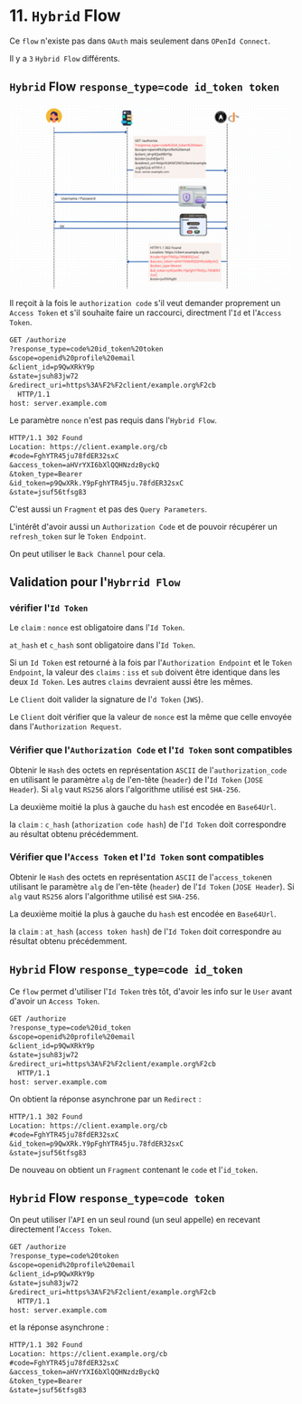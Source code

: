 # 11. `Hybrid` Flow

Ce `flow` n'existe pas dans `OAuth` mais seulement dans `OPenId Connect`.

Il y a `3` `Hybrid Flow` différents.



## `Hybrid` Flow                                    `response_type=code id_token token`

<img src="assets/hybrid-flow-first-one-of%20three.png" alt="hybrid-flow-first-one-of three" />

Il reçoit à la fois le `authorization code` s'il veut demander proprement un `Access Token` et s'il souhaite faire un raccourci, directment l'`Id` et l'`Access` `Token`.

```http
GET /authorize
?response_type=code%20id_token%20token
&scope=openid%20profile%20email
&client_id=p9QwXRkY9p
&state=jsuh83jw72
&redirect_uri=https%3A%F2%F2client/example.org%F2cb 
  HTTP/1.1
host: server.example.com
```

Le paramètre `nonce` n'est pas requis dans l'`Hybrid Flow`.

```http
HTTP/1.1 302 Found
Location: https://client.example.org/cb
#code=FghYTR45ju78fdER32sxC
&access_token=aHVrYXI6bXlQQHNzdzByckQ
&token_type=Bearer
&id_token=p9QwXRk.Y9pFghYTR45ju.78fdER32sxC
&state=jsuf56tfsg83
```

C'est aussi un `Fragment` et pas des `Query Parameters`.

L'intérêt d'avoir aussi un `Authorization Code` et de pouvoir récupérer un `refresh_token` sur le `Token Endpoint`.

On peut utiliser le `Back Channel` pour cela.



## Validation pour l'`Hybrrid Flow`

### vérifier l'`Id Token`

Le `claim` : `nonce` est obligatoire dans l'`Id Token`.

`at_hash` et `c_hash` sont obligatoire dans l'`Id Token`.

Si un `Id Token` est retourné à la fois par l'`Authorization Endpoint` et le `Token Endpoint`, la valeur des `claims` : `iss` et `sub` doivent être identique dans les deux `Id Token`. Les autres `claims` devraient aussi être les mêmes.

Le `Client` doit valider la signature de l'`d Token` (`JWS`).

Le `Client` doit vérifier que la valeur de `nonce` est la même que celle envoyée dans l'`Authorization Request`.



### Vérifier que l'`Authorization Code` et l'`Id Token` sont compatibles

Obtenir le `Hash` des octets en représentation `ASCII` de l'`authorization_code` en utilisant le paramètre `alg` de l'en-tête (`header`) de l'`Id Token` (`JOSE Header`). Si `alg` vaut `RS256` alors l'algorithme utilisé est `SHA-256`.

La deuxième moitié la plus à gauche du `hash` est encodée en `Base64Url`.

la `claim` :  `c_hash` (`athorization code hash`) de l'`Id Token` doit correspondre au résultat obtenu précédemment.



### Vérifier que l'`Access Token`  et l'`Id Token` sont compatibles

Obtenir le `Hash` des octets en représentation `ASCII` de l'`access_token`en utilisant le paramètre `alg` de l'en-tête (`header`) de l'`Id Token` (`JOSE Header`). Si `alg` vaut `RS256` alors l'algorithme utilisé est `SHA-256`.

La deuxième moitié la plus à gauche du `hash` est encodée en `Base64Url`.

la `claim` :  `at_hash` (`access token hash`) de l'`Id Token` doit correspondre au résultat obtenu précédemment.



## `Hybrid` Flow `response_type=code id_token`

Ce `flow` permet d'utiliser l'`Id Token` très tôt, d'avoir les info sur le `User` avant d'avoir un `Access Token`.

```http
GET /authorize
?response_type=code%20id_token
&scope=openid%20profile%20email
&client_id=p9QwXRkY9p
&state=jsuh83jw72
&redirect_uri=https%3A%F2%F2client/example.org%F2cb 
  HTTP/1.1
host: server.example.com
```

On obtient la réponse asynchrone par un `Redirect` :

```http
HTTP/1.1 302 Found
Location: https://client.example.org/cb
#code=FghYTR45ju78fdER32sxC
&id_token=p9QwXRk.Y9pFghYTR45ju.78fdER32sxC
&state=jsuf56tfsg83
```

De nouveau on obtient un `Fragment` contenant le `code` et l'`id_token`.



## `Hybrid` Flow `response_type=code token`

On peut utiliser l'`API` en un seul round (un seul appelle) en recevant directement l'`Access Token`.

```http 
GET /authorize
?response_type=code%20token
&scope=openid%20profile%20email
&client_id=p9QwXRkY9p
&state=jsuh83jw72
&redirect_uri=https%3A%F2%F2client/example.org%F2cb 
  HTTP/1.1
host: server.example.com
```

et la réponse asynchrone :

```http
HTTP/1.1 302 Found
Location: https://client.example.org/cb
#code=FghYTR45ju78fdER32sxC
&access_token=aHVrYXI6bXlQQHNzdzByckQ
&token_type=Bearer
&state=jsuf56tfsg83
```

